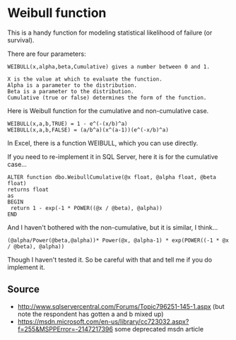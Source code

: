 ﻿# Weibull function

This is a handy function for modeling statistical likelihood of failure (or survival).

There are four parameters:

    WEIBULL(x,alpha,beta,Cumulative) gives a number between 0 and 1.

    X is the value at which to evaluate the function.
    Alpha is a parameter to the distribution.
    Beta is a parameter to the distribution.
    Cumulative (true or false) determines the form of the function.

Here is Weibull function for the cumulative and non-cumulative case.

    WEIBULL(x,a,b,TRUE) = 1 - e^(-(x/b)^a)
    WEIBULL(x,a,b,FALSE) = (a/b^a)(x^(a-1))(e^(-x/b)^a)

In Excel, there is a function WEIBULL, which you can use directly.

If you need to re-implement it in SQL Server, here it is for the cumulative case...

    ALTER function dbo.WeibullCumulative(@x float, @alpha float, @beta float)
    returns float
    as
    BEGIN
     return 1 - exp(-1 * POWER((@x / @beta), @alpha))
    END

And I haven't bothered with the non-cumulative, but it is similar, I think...

    (@alpha/Power(@beta,@alpha))* Power(@x, @alpha-1) * exp(POWER((-1 * @x / @beta), @alpha))

Though I haven't tested it. So be careful with that and tell me if you do implement it.

## Source

 * <http://www.sqlservercentral.com/Forums/Topic796251-145-1.aspx> (but note the respondent has gotten a and b mixed up)
 * <https://msdn.microsoft.com/en-us/library/cc723032.aspx?f=255&MSPPError=-2147217396> some deprecated msdn article
